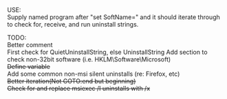 USE:  
Supply named program after "set SoftName=" and it should iterate through to check for, receive, and run uninstall strings.

TODO:  
Better comment  
First check for QuietUninstallString, else UninstallString
Add section to check non-32bit software (i.e. HKLM\Software\Microsoft)  
    ~~Define variable~~  
Add some common non-msi silent uninstalls (re: Firefox, etc)  
~~Better iteration(Not GOTO:end but beginning)~~  
~~Check for and replace msiexec /I uninstalls with /x~~  